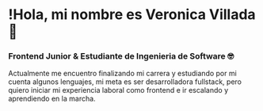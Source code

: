 # !Hola, mi nombre es Veronica Villada 👋
### Frontend Junior & Estudiante de Ingenieria de Software 🤓


Actualmente me encuentro finalizando mi carrera y estudiando por mi cuenta algunos lenguajes, mi meta es ser desarrolladora fullstack, pero quiero iniciar mi experiencia laboral como frontend e ir escalando y aprendiendo en la marcha.


